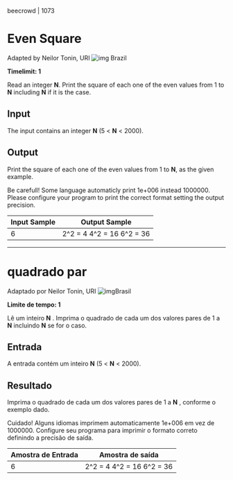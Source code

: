 beecrowd | 1073

# Even Square

Adapted by Neilor Tonin, URI ![img](https://resources.beecrowd.com.br/gallery/images/flags/br.gif) Brazil

**Timelimit: 1**

Read an integer **N**. Print the square of each one of the even values from 1 to **N** including **N** if it is the case.

## Input

The input contains an integer **N** (5 < **N** < 2000).

## Output

Print the square of each one of the even values from 1 to **N**, as the given example.

Be carefull! Some language automaticly print 1e+006 instead 1000000. Please configure your program to print the correct format setting the output precision.

| Input Sample | Output Sample             |
| ------------ | ------------------------- |
| 6            | 2^2 = 4 4^2 = 16 6^2 = 36 |

_______________________

# quadrado par

Adaptado por Neilor Tonin, URI ![img](https://resources.beecrowd.com.br/gallery/images/flags/br.gif)Brasil

**Limite de tempo: 1**

Lê um inteiro **N** . Imprima o quadrado de cada um dos valores pares de 1 a **N** incluindo **N** se for o caso.

## Entrada

A entrada contém um inteiro **N** (5 < **N** < 2000).

## Resultado

Imprima o quadrado de cada um dos valores pares de 1 a **N** , conforme o exemplo dado.

Cuidado! Alguns idiomas imprimem automaticamente 1e+006 em vez de 1000000. Configure seu programa para imprimir o formato correto definindo a precisão de saída.

| Amostra de Entrada | Amostra de saída          |
| ------------------ | ------------------------- |
| 6                  | 2^2 = 4 4^2 = 16 6^2 = 36 |
